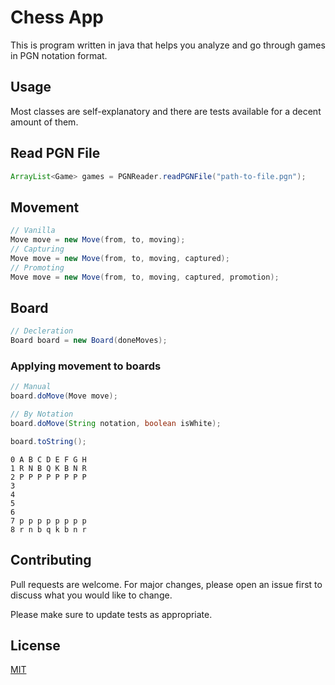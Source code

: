 # Chess App

This is program written in java that helps you analyze and go through games in PGN notation format.

## Usage

Most classes are self-explanatory and there are tests available for a decent amount of them.

## Read PGN File
```java
ArrayList<Game> games = PGNReader.readPGNFile("path-to-file.pgn");
```
## Movement
```java
// Vanilla
Move move = new Move(from, to, moving);
// Capturing
Move move = new Move(from, to, moving, captured);
// Promoting
Move move = new Move(from, to, moving, captured, promotion);
```
## Board
```java
// Decleration
Board board = new Board(doneMoves);
```
### Applying movement to boards
```java
// Manual
board.doMove(Move move);

// By Notation
board.doMove(String notation, boolean isWhite);
```
```java
board.toString();
```
```
0 A B C D E F G H
1 R N B Q K B N R
2 P P P P P P P P
3                
4                
5                
6                
7 p p p p p p p p
8 r n b q k b n r
```


## Contributing
Pull requests are welcome. For major changes, please open an issue first to discuss what you would like to change.

Please make sure to update tests as appropriate.

## License
[MIT](LICENSE.md)